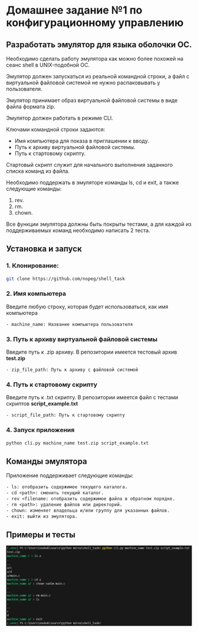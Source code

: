 # Домашнее задание №1 по конфигурационному управлению
## Разработать эмулятор для языка оболочки ОС.
Необходимо сделать работу эмулятора как можно более похожей на сеанс shell в UNIX-подобной ОС.

Эмулятор должен запускаться из реальной командной строки, а файл с виртуальной файловой системой не нужно распаковывать у пользователя.

Эмулятор принимает образ виртуальной файловой системы в виде файла формата zip. 

Эмулятор должен работать в режиме CLI.

Ключами командной строки задаются:
* Имя компьютера для показа в приглашении к вводу.
* Путь к архиву виртуальной файловой системы.
* Путь к стартовому скрипту.

Стартовый скрипт служит для начального выполнения заданного списка команд из файла.

Необходимо поддержать в эмуляторе команды ls, cd и exit, а также следующие команды:
1. rev.
2. rm.
3. chown.
   
Все функции эмулятора должны быть покрыты тестами, а для каждой из поддерживаемых команд необходимо написать 2 теста.

## Установка и запуск

### 1. Клонирование:

```bash
git clone https://github.com/nopeg/shell_task
```

### 2. Имя компьютера

Введите любую строку, которая будет использоваться, как имя компьютера
    
    - machine_name: Название компьютера пользователя

### 3. Путь к архиву виртуальной файловой системы

Введите путь к .zip архиву. В репозитории имеется тестовый архив __test.zip__

    - zip_file_path: Путь к архиву с файловой системой

### 4. Путь к стартовому скрипту

Введите путь к .txt скрипту. В репозитории имеется файл с тестами скриптов __script_example.txt__

    - script_file_path: Путь к стартовому скрипту
    
### 4. Запуск приложения

```bash
python cli.py machine_name test.zip script_example.txt
```

## Команды эмулятора

Приложение поддерживает следующие команды:

    - ls: отобразить содержимое текущего каталога.
    - cd <path>: сменить текущий каталог.
    - rev <filename: отобразить содержимое файла в обратном порядке.
    - rm <path>: удаление файлов или директорий.
    - chown: изменяет владельца и/или группу для указанных файлов.
    - exit: выйти из эмулятора.

## Примеры и тесты

![img.png](img/example.png)
